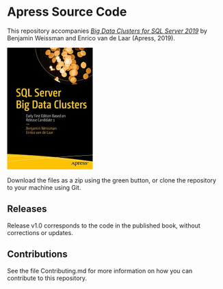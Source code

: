 # Apress Source Code

This repository accompanies [*Big Data Clusters for SQL Server 2019*](https://www.apress.com/9781484251096) by Benjamin Weissman and Enrico van de Laar (Apress, 2019).

[comment]: #cover
![Cover image](9781484251096.jpg)

Download the files as a zip using the green button, or clone the repository to your machine using Git.

## Releases

Release v1.0 corresponds to the code in the published book, without corrections or updates.

## Contributions

See the file Contributing.md for more information on how you can contribute to this repository.